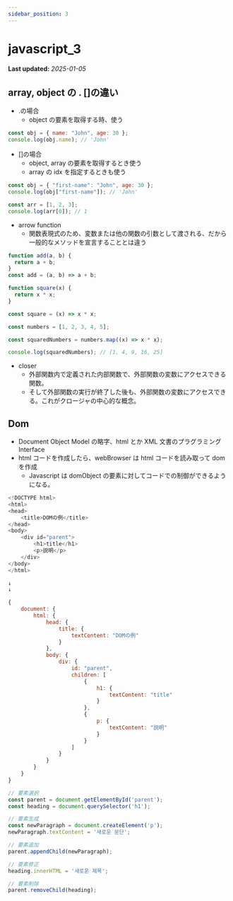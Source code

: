 ```yaml
---
sidebar_position: 3
---
```


# javascript_3

**Last updated:** _2025-01-05_

## array, object の . []の違い

- .の場合
  - object の要素を取得する時、使う

```javascript
const obj = { name: "John", age: 30 };
console.log(obj.name); // 'John'
```

- []の場合
  - object, array の要素を取得するとき使う
  - array の idx を指定するときも使う

```javascript
const obj = { "first-name": "John", age: 30 };
console.log(obj["first-name"]); // 'John'

const arr = [1, 2, 3];
console.log(arr[0]); // 1
```

- arrow function
  - 関数表現式のため、変数または他の関数の引数として渡される、だから一般的なメソッドを宣言することとは違う

```javascript
function add(a, b) {
  return a + b;
}
const add = (a, b) => a + b;

function square(x) {
  return x * x;
}

const square = (x) => x * x;

const numbers = [1, 2, 3, 4, 5];

const squaredNumbers = numbers.map((x) => x * x);

console.log(squaredNumbers); // [1, 4, 9, 16, 25]
```

- closer
  - 外部関数内で定義された内部関数で、外部関数の変数にアクセスできる関数。
  - そして外部関数の実行が終了した後も、外部関数の変数にアクセスできる。これがクロージャの中心的な概念。

## Dom

- Document Object Model の略字、html とか XML 文書のプラグラミング Interface
- html コードを作成したら、webBrowser は html コードを読み取って dom を作成
  - Javascript は domObject の要素に対してコードでの制御ができるようになる。

```Javascript
<!DOCTYPE html>
<html>
<head>
    <title>DOMの例</title>
</head>
<body>
    <div id="parent">
        <h1>title</h1>
        <p>説明</p>
    </div>
</body>
</html>

↓
↓

{
    document: {
        html: {
            head: {
                title: {
                    textContent: "DOMの例"
                }
            },
            body: {
                div: {
                    id: "parent",
                    children: [
                        {
                            h1: {
                                textContent: "title"
                            }
                        },
                        {
                            p: {
                                textContent: "説明"
                            }
                        }
                    ]
                }
            }
        }
    }
}
```

```Javascript
// 要素選択
const parent = document.getElementById('parent');
const heading = document.querySelector('h1');

// 要素生成
const newParagraph = document.createElement('p');
newParagraph.textContent = '새로운 문단';

// 要素追加
parent.appendChild(newParagraph);

// 要素修正
heading.innerHTML = '새로운 제목';

// 要素削除
parent.removeChild(heading);
```
